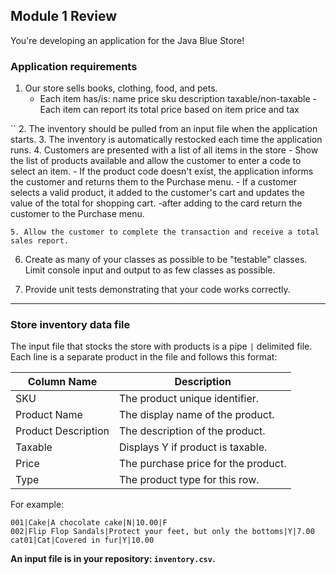 ## Module 1 Review

You're developing an application for the Java Blue Store!

### Application requirements

1. Our store sells books, clothing, food, and pets.
   - Each item has/is:
        name
        price
        sku
        description
        taxable/non-taxable
    -Each item can report its total price based on item price and tax

``
2. The inventory should be pulled from an input file when the application starts.
3. The inventory is automatically restocked each time the application runs.
4. Customers are presented with a list of all items in the store
        - Show the list of products available and allow the customer to enter
        a code to select an item.
        - If the product code doesn't exist, the application informs the customer and returns them
        to the Purchase menu.
        - If a customer selects a valid product, it added to the customer's cart and updates the value of the total for shopping cart.
        -after adding to the card return the customer to the Purchase menu.

    5. Allow the customer to complete the transaction and receive a total sales report.

6. Create as many of your classes as possible to be "testable" classes. Limit console
input and output to as few classes as possible.

7. Provide unit tests demonstrating that your code works correctly.
___
### Store inventory data file
The input file that stocks the store with products is a pipe `|` delimited file. Each line is a separate product in the file and follows this format:

| Column Name           | Description |
----------------        |-------------|
| SKU                  | The product unique identifier.   
| Product Name          | The display name of the product.                   
| Product Description   | The description of the product.                   
| Taxable               | Displays Y if product is taxable.  
| Price                 | The purchase price for the product.                 
| Type                  | The product type for this row.                                     

For example:

```
001|Cake|A chocolate cake|N|10.00|F
002|Flip Flop Sandals|Protect your feet, but only the bottoms|Y|7.00
cat01|Cat|Covered in fur|Y|10.00

```

**An input file is in your repository: `inventory.csv`.**

